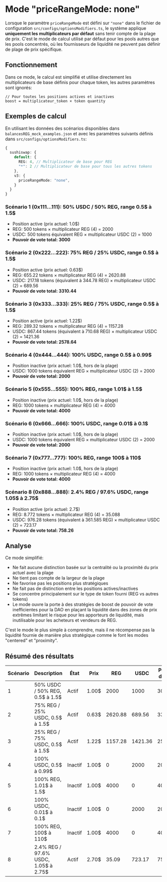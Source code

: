 # Mode "priceRangeMode: none"

Lorsque le paramètre `priceRangeMode` est défini sur `"none"` dans le fichier de configuration `src/configs/optionsModifiers.ts`, le système applique **uniquement les multiplicateurs par défaut** sans tenir compte de la plage de prix. C'est le mode de calcul utilisé par défaut pour les pools autres que les pools concentrés, où les fournisseurs de liquidité ne peuvent pas définir de plage de prix spécifique.

## Fonctionnement

Dans ce mode, le calcul est simplifié et utilise directement les multiplicateurs de base définis pour chaque token, les autres paramètres sont ignorés:

```text
// Pour toutes les positions actives et inactives
boost = multiplicateur_token × token quantity
```

## Exemples de calcul

En utilisant les données des scénarios disponibles dans `balancesREG_mock_examples.json` et avec les paramètres suivants définis dans `src/configs/optionsModifiers.ts`:

```typescript
{
  sushiswap: {
    default: {
      REG: 4, // Multiplicateur de base pour REG
      "*": 2 // Multiplicateur de base pour tous les autres tokens
    },
    v3: {
      priceRangeMode: "none",
    }
  }
}
```

### Scénario 1 (0x111...111): 50% USDC / 50% REG, range 0.5$ à 1.5$

- Position active (prix actuel: 1.0$)
- REG: 500 tokens × multiplicateur REG (4) = 2000
- USDC: 500 tokens équivalent REG × multiplicateur USDC (2) = 1000
- **Pouvoir de vote total: 3000**

### Scénario 2 (0x222...222): 75% REG / 25% USDC, range 0.5$ à 1.5$

- Position active (prix actuel: 0.63$)
- REG: 655.22 tokens × multiplicateur REG (4) = 2620.88
- USDC: 217.18 tokens (équivalent à 344.78 REG) × multiplicateur USDC (2) = 689.56
- **Pouvoir de vote total: 3310.44**

### Scénario 3 (0x333...333): 25% REG / 75% USDC, range 0.5$ à 1.5$

- Position active (prix actuel: 1.22$)
- REG: 289.32 tokens × multiplicateur REG (4) = 1157.28
- USDC: 867.44 tokens (équivalent à 710.68 REG) × multiplicateur USDC (2) = 1421.36
- **Pouvoir de vote total: 2578.64**

### Scénario 4 (0x444...444): 100% USDC, range 0.5$ à 0.99$

- Position inactive (prix actuel: 1.0$, hors de la plage)
- USDC: 1000 tokens équivalent REG × multiplicateur USDC (2) = 2000
- **Pouvoir de vote total: 2000**

### Scénario 5 (0x555...555): 100% REG, range 1.01$ à 1.5$

- Position inactive (prix actuel: 1.0$, hors de la plage)
- REG: 1000 tokens × multiplicateur REG (4) = 4000
- **Pouvoir de vote total: 4000**

### Scénario 6 (0x666...666): 100% USDC, range 0.01$ à 0.1$

- Position inactive (prix actuel: 1.0$, hors de la plage)
- USDC: 1000 tokens équivalent REG × multiplicateur USDC (2) = 2000
- **Pouvoir de vote total: 2000**

### Scénario 7 (0x777...777): 100% REG, range 100$ à 110$

- Position inactive (prix actuel: 1.0$, hors de la plage)
- REG: 1000 tokens × multiplicateur REG (4) = 4000
- **Pouvoir de vote total: 4000**

### Scénario 8 (0x888...888): 2.4% REG / 97.6% USDC, range 1.05$ à 2.75$

- Position active (prix actuel: 2.7$)
- REG: 8.772 tokens × multiplicateur REG (4) = 35.088
- USDC: 976.28 tokens (équivalent à 361.585 REG) × multiplicateur USDC (2) = 723.17
- **Pouvoir de vote total: 758.26**

## Analyse

Ce mode simplifié:

- Ne fait aucune distinction basée sur la centralité ou la proximité du prix actuel avec la plage
- Ne tient pas compte de la largeur de la plage
- Ne favorise pas les positions plus stratégiques
- Ne fait pas de distinction entre les positions actives/inactives
- Se concentre principalement sur le type de token fourni (REG vs autres tokens)
- Le mode ouvre la porte à des stratégies de boost de pouvoir de vote inefficientes pour la DAO en plaçant la liquidité dans des zones de prix extrêmes limitant le risque pour les apporteurs de liquidité, mais inutilisable pour les acheteurs et vendeurs de REG.

C'est le mode le plus simple à comprendre, mais il ne récompense pas la liquidité fournie de manière plus stratégique comme le font les modes "centered" et "proximity".

## Résumé des résultats

| Scénario | Description                          | État    | Prix  | REG     | USDC    | Pouvoir de vote |
| -------- | ------------------------------------ | ------- | ----- | ------- | ------- | --------------- |
| 1        | 50% USDC / 50% REG, 0.5$ à 1.5$      | Actif   | 1.00$ | 2000    | 1000    | 3000            |
| 2        | 75% REG / 25% USDC, 0.5$ à 1.5$      | Actif   | 0.63$ | 2620.88 | 689.56  | 3310.44         |
| 3        | 25% REG / 75% USDC, 0.5$ à 1.5$      | Actif   | 1.22$ | 1157.28 | 1421.36 | 2578.64         |
| 4        | 100% USDC, 0.5$ à 0.99$              | Inactif | 1.00$ | 0       | 2000    | 2000            |
| 5        | 100% REG, 1.01$ à 1.5$               | Inactif | 1.00$ | 4000    | 0       | 4000            |
| 6        | 100% USDC, 0.01$ à 0.1$              | Inactif | 1.00$ | 0       | 2000    | 2000            |
| 7        | 100% REG, 100$ à 110$                | Inactif | 1.00$ | 4000    | 0       | 4000            |
| 8        | 2.4% REG / 97.6% USDC, 1.05$ à 2.75$ | Actif   | 2.70$ | 35.09   | 723.17  | 758.26          |
